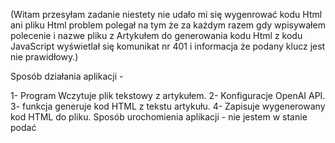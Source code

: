 (Witam przesyłam zadanie niestety nie udało mi się wygenrować kodu Html ani pliku Html problem polegał na tym że za każdym razem gdy wpisywałem  polecenie i nazwe pliku z Artykułem do generowania  kodu Html z kodu JavaScript wyświetlał się komunikat nr 401 i informacja że podany klucz jest nie prawidłowy.)

Sposób działania aplikacji  -

1- Program Wczytuje plik tekstowy z artykułem.
2- Konfiguracje OpenAI API.
3- funkcja  generuje  kod HTML z tekstu artykułu.
4- Zapisuje wygenerowany kod HTML do pliku.
Sposób urochomienia aplikacji   - nie jestem w stanie podać 

